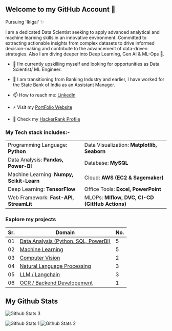 ## Welcome to my GitHub Account 👋

Pursuing 'Ikigai' ✨

I am a dedicated Data Scientist seeking to apply advanced analytical and machine learning skills in an innovative environment. Committed to extracting actionable insights from complex datasets to drive informed decision-making and contribute to the advancement of data-driven strategies. Also I am diving deeper into Deep Learning, Gen AI & ML-Ops 🌊.

- 🔭 I’m currently upskilling myself and looking for opportunities as Data Scientist/ ML Engineer.

- 🌱 I am transitioning from Banking Industry and earlier, I have worked for the State Bank of India as an Assistant Manager.

- 📫 How to reach me: [LinkedIn](https://www.linkedin.com/in/abhijeetk597/)

- ⚡ Visit my [PortFolio Website](https://abhijeetk597.github.io/project-portfolio.io/)

- 🐍 Check my [HackerRank Profile](https://www.hackerrank.com/profile/abhijeetk597)

### My Tech stack includes:-
|||
|--------------------------------|--------------------------------------|
|Programming Language: **Python**|Data Visualization: **Matplotlib, Seaborn**|
|Data Analysis: **Pandas, Power-BI**|Database: **MySQL**|
|Machine Learning: **Numpy, Scikit-Learn**|Cloud: **AWS (EC2 & Sagemaker)**|
|Deep Learning: **TensorFlow**|Office Tools: **Excel, PowerPoint**|
|Web Framework: **Fast-API, StreamLit**|MLOPs: **Mlflow, DVC, CI-CD (GitHub Actions)**|

### Explore my projects

|Sr.|Domain|No.|
|------|---------------|--|
|01| [Data Analysis (Python, SQL, PowerBi)](https://github.com/abhijeetk597/bi-dashboards) |5|
|02| [Machine Learning](https://github.com/abhijeetk597/machine-learning-projects) |5|
|03| [Computer Vision](https://github.com/abhijeetk597/deep-learning-CV) |2|
|04| [Natural Language Processing](https://github.com/abhijeetk597/NLP-Projects)|3|
|05| [LLM / Langchain](https://github.com/abhijeetk597/LLM-Projects) |3|
|06| [OCR / Backend Developement](https://github.com/abhijeetk597/medical-data-extraction)|1|

## My Github Stats

![Github Stats 3](https://github-readme-stats.vercel.app/api/top-langs/?username=abhijeetk597)

![Github Stats 1](https://github-readme-stats.vercel.app/api?username=abhijeetk597) ![Github Stats 2](https://github-readme-streak-stats.herokuapp.com/?user=abhijeetk597)



<!--
**abhijeetk597/abhijeetk597** is a ✨ _special_ ✨ repository because its `README.md` (this file) appears on your GitHub profile.

Here are some ideas to get you started:

- 🔭 I’m currently working on ...
- 🌱 I’m currently learning ...
- 👯 I’m looking to collaborate on ...
- 🤔 I’m looking for help with ...
- 💬 Ask me about ...
 ...
- 😄 Pronouns: ...
- ⚡ Fun fact: ...
-->
